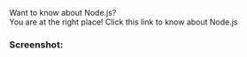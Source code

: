 Want to know about Node.js? \
You are at the right place!
Click this link to know about Node.js

### Screenshot: 
